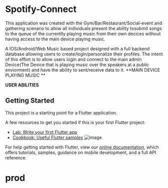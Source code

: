 # Spotify-Connect

This application was created with the Gym/Bar/Restaurant/Social-event and gathering scenario to allow all individuals present the ability tosubmit songs to the queue of the currentlly playing music from their own decices  without having access to the main device playing music. 


A IOS/Android/Web Music based project designed with a full backend database allowing users to create/login/personalize their profiles. The intent of this effort is to allow users login and connect to the main admin Device(The Device that is playing music over the speakers at a public enviorment) and have the ability to sent/receive data to it.
**MAIN  DEVICE PLAYING MUSIC **

**USER ABILITIES**


## Getting Started

This project is a starting point for a Flutter application.

A few resources to get you started if this is your first Flutter project:

- [Lab: Write your first Flutter app](https://flutter.dev/docs/get-started/codelab)
- [Cookbook: Useful Flutter samples](https://flutter.dev/docs/cookbook)
![image](https://user-images.githubusercontent.com/36418354/181787480-52f81d65-d382-4797-9305-830df50aa5d5.png)

For help getting started with Flutter, view our
[online documentation](https://flutter.dev/docs), which offers tutorials,
samples, guidance on mobile development, and a full API reference.
# prod
